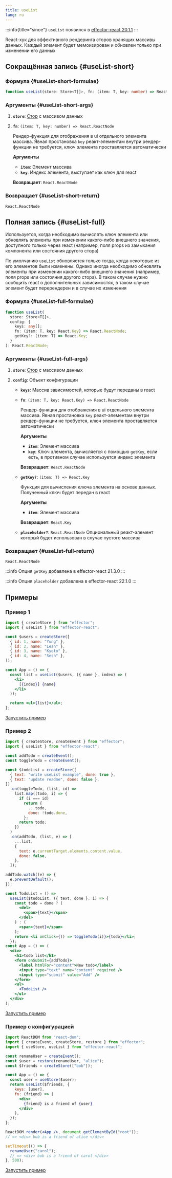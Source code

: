 ```yaml
---
title: useList
lang: ru
---
```


:::info{title="since"}
`useList` появился в [effector-react 20.1.1](https://changelog.effector.dev/#effector-react-20-1-1)
:::

React-хук для эффективного рендеринга сторов хранящих массивы данных.
Каждый элемент будет мемоизирован и обновлен только при изменении его данных

## Сокращённая запись {#useList-short}

### Формула {#useList-short-formulae}

```ts
function useList(store: Store<T[]>, fn: (item: T, key: number) => React.ReactNode): React.ReactNode;
```

### Аргументы {#useList-short-args}

1. **`store`**: [Стор](/ru/api/effector/Store) с массивом данных
2. **`fn`**: `(item: T, key: number) => React.ReactNode`

   Рендер-функция для отображения в ui отдельного элемента массива. Явная простановка `key` реакт-элементам внутри рендер-функции не требуется, ключ элемента проставляется автоматически

   **Аргументы**

   - **`item`**: Элемент массива
   - **`key`**: Индекс элемента, выступает как ключ для react

   **Возвращает**: `React.ReactNode`

### Возвращает {#useList-short-return}

`React.ReactNode`

## Полная запись {#useList-full}

Используется, когда необходимо вычислять ключ элемента или обновлять элементы при изменении какого-либо внешнего значения, доступного только через react (например, поля props из замыкания компонента или состояния другого стора)

По умолчанию `useList` обновляется только тогда, когда некоторые из его элементов были изменены.
Однако иногда необходимо обновлять элементы при изменении какого-либо внешнего значения (например, поля props или состояния другого стора).
В таком случае нужно сообщить react о дополнительных зависимостях, в таком случае элемент будет перерендерен и в случае их изменения

### Формула {#useList-full-formulae}

```ts
function useList(
  store: Store<T[]>,
  config: {
    keys: any[];
    fn: (item: T, key: React.Key) => React.ReactNode;
    getKey?: (item: T) => React.Key;
  }
): React.ReactNode;
```

### Аргументы {#useList-full-args}

1. **`store`**: [Стор](/ru/api/effector/Store) с массивом данных
2. **`config`**: Объект конфигурации

   - **`keys`**: Массив зависимостей, которые будут переданы в react
   - **`fn`**: `(item: T, key: React.Key) => React.ReactNode`

     Рендер-функция для отображения в ui отдельного элемента массива. Явная простановка `key` реакт-элементам внутри рендер-функции не требуется, ключ элемента проставляется автоматически

     **Аргументы**

     - **`item`**: Элемент массива
     - **`key`**: Ключ элемента, вычисляется с помощью `getKey`, если есть, в противном случае используется индекс элемента

     **Возвращает**: `React.ReactNode`

   - **`getKey?`**: `(item: T) => React.Key`

     Функция для вычисления ключа элемента на основе данных. Полученный ключ будет передан в react

     **Аргументы**

     - **`item`**: Элемент массива

     **Возвращает**: `React.Key`

   - **`placeholder?`**: `React.ReactNode` Опциональный реакт-элемент который будет использован в случае пустого массива

### Возвращает {#useList-full-return}

`React.ReactNode`

:::info
Опция `getKey` добавлена в effector-react 21.3.0
:::

:::info
Опция `placeholder` добавлена в effector-react 22.1.0
:::

## Примеры

### Пример 1

```jsx
import { createStore } from "effector";
import { useList } from "effector-react";

const $users = createStore([
  { id: 1, name: "Yung" },
  { id: 2, name: "Lean" },
  { id: 3, name: "Kyoto" },
  { id: 4, name: "Sesh" },
]);

const App = () => {
  const list = useList($users, ({ name }, index) => (
    <li>
      [{index}] {name}
    </li>
  ));

  return <ul>{list}</ul>;
};
```

[Запустить пример](https://share.effector.dev/dV9dmuz3)

### Пример 2

```jsx
import { createStore, createEvent } from "effector";
import { useList } from "effector-react";

const addTodo = createEvent();
const toggleTodo = createEvent();

const $todoList = createStore([
  { text: "write useList example", done: true },
  { text: "update readme", done: false },
])
  .on(toggleTodo, (list, id) =>
    list.map((todo, i) => {
      if (i === id)
        return {
          ...todo,
          done: !todo.done,
        };
      return todo;
    })
  )
  .on(addTodo, (list, e) => [
    ...list,
    {
      text: e.currentTarget.elements.content.value,
      done: false,
    },
  ]);

addTodo.watch((e) => {
  e.preventDefault();
});

const TodoList = () =>
  useList($todoList, ({ text, done }, i) => {
    const todo = done ? (
      <del>
        <span>{text}</span>
      </del>
    ) : (
      <span>{text}</span>
    );
    return <li onClick={() => toggleTodo(i)}>{todo}</li>;
  });
const App = () => (
  <div>
    <h1>todo list</h1>
    <form onSubmit={addTodo}>
      <label htmlFor="content">New todo</label>
      <input type="text" name="content" required />
      <input type="submit" value="Add" />
    </form>
    <ul>
      <TodoList />
    </ul>
  </div>
);
```

[Запустить пример](https://share.effector.dev/dUay9F3U)

### Пример с конфигурацией

```jsx
import ReactDOM from "react-dom";
import { createEvent, createStore, restore } from "effector";
import { useStore, useList } from "effector-react";

const renameUser = createEvent();
const $user = restore(renameUser, "alice");
const $friends = createStore(["bob"]);

const App = () => {
  const user = useStore($user);
  return useList($friends, {
    keys: [user],
    fn: (friend) => (
      <div>
        {friend} is a friend of {user}
      </div>
    ),
  });
};

ReactDOM.render(<App />, document.getElementById("root"));
// => <div> bob is a friend of alice </div>

setTimeout(() => {
  renameUser("carol");
  // => <div> bob is a friend of carol </div>
}, 500);
```

[Запустить пример](https://share.effector.dev/ijRS5TYh)
